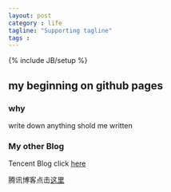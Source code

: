 ```yaml
---
layout: post
category : life
tagline: "Supporting tagline"
tags : 
---
```

{% include JB/setup %}


## my beginning on github pages

### why

write down anything shold me written

### My other Blog
Tencent Blog click [here](http://691285467.qzone.qq.com)

腾讯博客点击[这里](http://691285467.qzone.qq.com)


